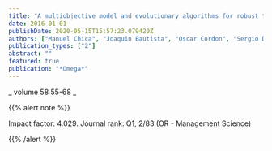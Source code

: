 ```yaml
---
title: "A multiobjective model and evolutionary algorithms for robust time and space assembly line balancing under uncertain demand"
date: 2016-01-01
publishDate: 2020-05-15T15:57:23.079420Z
authors: ["Manuel Chica", "Joaquin Bautista", "Oscar Cordon", "Sergio Damas"]
publication_types: ["2"]
abstract: ""
featured: true
publication: "*Omega*"
---
```



_ volume 58 55-68 _


{{% alert note %}}

Impact factor: 4.029. Journal rank: Q1, 2/83 (OR - Management Science)

{{% /alert %}}

